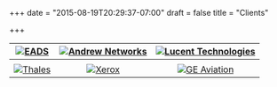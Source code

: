 +++
date = "2015-08-19T20:29:37-07:00"
draft = false
title = "Clients"

+++

| <a href="http://www.airbusgroup.com/"><img src="/img/eads-240x126.png" alt="EADS"></a> | <a href="http://andrew.com/"><img src="/img/andrew-240x126.png" alt="Andrew Networks"></a> | <a href="https://www.alcatel-lucent.com/"><img src="/img/lucent-240x126.png" alt="Lucent Technologies"></a> |
|:----------:|:-------------:|:------:|
||
| <a href="https://www.thalesgroup.com/en"><img src="/img/thales-240x126.png" alt="Thales"></a> | <a href="https://www.xerox.co.uk/"><img src="/img/xerox-240x126.png" alt="Xerox"></a> | <a href="http://www.geaviation.com/"><img src="/img/ge-240x126.png" alt="GE Aviation"></a> |
